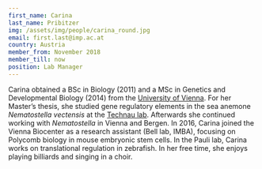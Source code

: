 ```yaml
---
first_name: Carina
last_name: Pribitzer
img: /assets/img/people/carina_round.jpg
email: first.last@imp.ac.at
country: Austria
member_from: November 2018
member_till: now
position: Lab Manager
---
```

Carina obtained a BSc in Biology (2011) and a MSc in Genetics and Developmental Biology (2014) from the [University of Vienna](https://www.univie.ac.at/). For her Master’s thesis, she studied gene regulatory elements in the sea anemone *Nematostella vectensis* at the [Technau lab](https://neurodevbio.univie.ac.at/technau-research/). Afterwards she continued working with *Nematostella* in Vienna and Bergen. In 2016, Carina joined the Vienna Biocenter as a research assistant (Bell lab, IMBA), focusing on Polycomb biology in mouse embryonic stem cells. In the Pauli lab, Carina works on translational regulation in zebrafish. In her free time, she enjoys playing billiards and singing in a choir.
